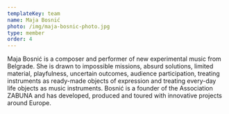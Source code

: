 ```yaml
---
templateKey: team
name: Maja Bosnić
photo: /img/maja-bosnic-photo.jpg
type: member
order: 4
---
```

Maja Bosnić is a composer and performer of new experimental music from Belgrade. She is drawn to impossible missions, absurd solutions, limited material, playfulness, uncertain outcomes, audience participation, treating instruments as ready-made objects of expression and treating every-day life objects as music instruments. Bosnić is a founder of the Association ZABUNA and has developed, produced and toured with innovative projects around Europe.
